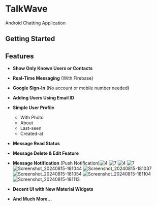 # TalkWave

Android Chatting Application

## Getting Started

## Features

- **Show Only Known Users or Contacts**
- **Real-Time Messaging** (With Firebase)
- **Google Sign-In** (No account or mobile number needed)
- **Adding Users Using Email ID**
- **Simple User Profile**
  - With Photo
  - About
  - Last-seen
  - Created-at
- **Message Read Status**
- **Message Delete & Edit Feature**
- **Message Notification** (Push Notification)![4](https://github.com/user-attachments/assets/489667f7-a9ff-4da4-b8a6-79b270a03fba)
![7](https://github.com/user-attachments/assets/4a23cae6-5a12-4457-bf53-a98a804eac00)
![4](https://github.com/user-attachments/assets/eccac6c5-e911-4912-8346-8a2a8cbdf776)
![7](https://github.com/user-attachments/assets/a8f4243b-28dd-468d-9e44-00c212a42d7b)
![Screenshot_20240815-181044](https://github.com/user-attachments/assets/b1d6c7f0-f86c-4054-829e-0bddd367263d)
![Screenshot_20240815-181037](https://github.com/user-attachments/assets/d28621c8-81d4-469f-881e-4fdccb4cb2a6)
![Screenshot_20240815-181054](https://github.com/user-attachments/assets/2d1f3997-c01e-4400-9f32-873213cd68ea)
![Screenshot_20240815-181104](https://github.com/user-attachments/assets/2d71519a-26cf-4ae3-9ac3-99bb2ff5ef19)
![Screenshot_20240815-181113](https://github.com/user-attachments/assets/4c4a3115-6ed2-4c01-823e-df98f406638e)


- **Decent UI with New Material Widgets**
- **And Much More...**

